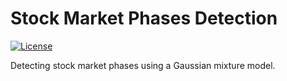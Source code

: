# Stock Market Phases Detection

<a href="https://github.com/georgemuriithi/market-phases-detection/blob/main/LICENSE">
    <img alt="License" src="https://img.shields.io/github/license/georgemuriithi/market-phases-detection.svg?color=blue&cachedrop">
</a>

Detecting stock market phases using a Gaussian mixture model.
